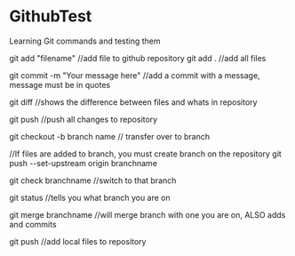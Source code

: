 # GithubTest
Learning Git commands and testing them

git add "filename" //add file to github repository
git add . //add all files

git commit -m "Your message here" //add a commit with a message, message must be in quotes

git diff //shows the difference between files and whats in repository 

git push //push all changes to repository

git checkout -b branch name // transfer over to branch

//If files are added to branch, you must create branch on the repository
git push --set-upstream origin branchname

git check branchname //switch to that branch

git status //tells you what branch you are on

git merge branchname //will merge branch with one you are on, ALSO adds and commits 

git push //add local files to repository



